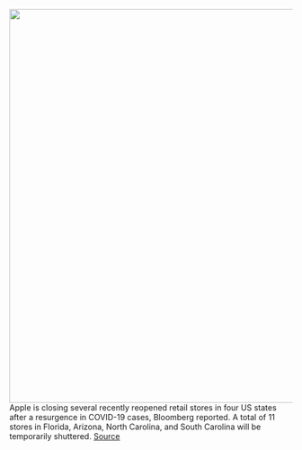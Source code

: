 <img src='https://cdn.vox-cdn.com/thumbor/TP1_1UI0BlPey9l4X7QiNo-XMuU=/0x0:1100x733/1200x800/filters:focal(462x279:638x455)/cdn.vox-cdn.com/uploads/chorus_image/image/66958411/apple-store-beijing.0.jpg' width='700px' /><br/>
Apple is closing several recently reopened retail stores in four US states after a resurgence in COVID-19 cases, Bloomberg reported. A total of 11 stores in Florida, Arizona, North Carolina, and South Carolina will be temporarily shuttered.
<a href='https://www.theverge.com/2020/6/19/21296975/apple-close-stores-again-florida-arizona-north-carolina-south-carolina-coronavirus-spike'> Source <a/>